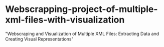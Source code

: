 # Webscrapping-project-of-multiple-xml-files-with-visualization
"Webscraping and Visualization of Multiple XML Files: Extracting Data and Creating Visual Representations"
